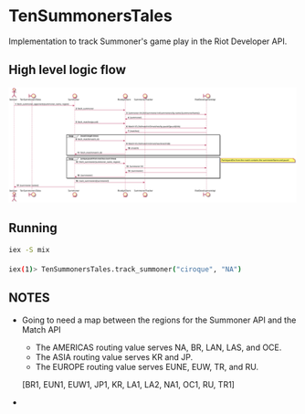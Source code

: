# TenSummonersTales

Implementation to track Summoner's game play in the Riot Developer API.

## High level logic flow

![Summoner Lookup Sequence](./docs/summoner_lookup_sequence.svg)

## Running

```bash
iex -S mix

iex(1)> TenSummonersTales.track_summoner("ciroque", "NA")
```

## NOTES
- Going to need a map between the regions for the Summoner API and the Match API
  - The AMERICAS routing value serves NA, BR, LAN, LAS, and OCE. 
  - The ASIA routing value serves KR and JP. 
  - The EUROPE routing value serves EUNE, EUW, TR, and RU.
  
  [BR1, EUN1, EUW1, JP1, KR, LA1, LA2, NA1, OC1, RU, TR1]
- 
